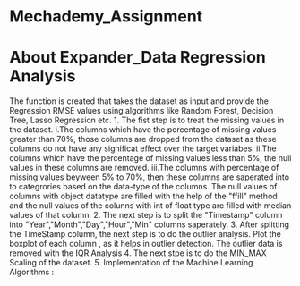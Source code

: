 # Mechademy_Assignment

# About Expander_Data Regression Analysis
  The function is created that takes the dataset as input and provide the Regression RMSE values using algorithms like Random Forest, 
  Decision Tree, Lasso Regression etc.
    1. The fist step is to treat the missing values in the dataset.
        i.The columns which have the percentage of missing values greater than 70%, those columns are dropped from the dataset as these 
        columns do not have any significat effect over the target variabes.
        ii.The columns which have the percentage of missing values less than 5%, the null values in these columns are removed.
        iii.The columns with percentage of missing values beyween 5% to 70%, then these columns are saperated into to categrories based on 
        the data-type of the columns. The null values of columns with object datatype are filled with the help of the "ffill" method and 
        the null values of the colunns with int of float type are filled with median values of that column.
    2. The next step is to split the "Timestamp" column into "Year","Month","Day","Hour","Min" columns saperately.
    3. After splitting the TimeStamp column, the next step is to do the outlier analysis. Plot the boxplot of each column , as it helps 
         in outlier detection. The outlier data is removed with the IQR Analysis
    4. The next stpe is to do the MIN_MAX Scaling of the dataset.
    5. Implementation of the Machine Learning Algorithms :
          
  
